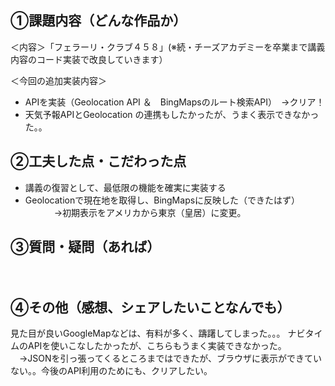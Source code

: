 ## ①課題内容（どんな作品か）
＜内容＞「フェラーリ・クラブ４５８」(※続・チーズアカデミーを卒業まで講義内容のコード実装で改良していきます）

＜今回の追加実装内容＞
- APIを実装（Geolocation API ＆　BingMapsのルート検索API）　→クリア！
- 天気予報APIとGeolocation の連携もしたかったが、うまく表示できなかった。。

## ②工夫した点・こだわった点
- 講義の復習として、最低限の機能を確実に実装する
- Geolocationで現在地を取得し、BingMapsに反映した（できたはず）　　<br>
　　  　→初期表示をアメリカから東京（皇居）に変更。

## ③質問・疑問（あれば）
　

## ④その他（感想、シェアしたいことなんでも）
見た目が良いGoogleMapなどは、有料が多く、躊躇してしまった。。。
ナビタイムのAPIを使いこなしたかったが、こちらもうまく実装できなかった。
　→JSONを引っ張ってくるところまではできたが、ブラウザに表示ができていない。。今後のAPI利用のためにも、クリアしたい。
